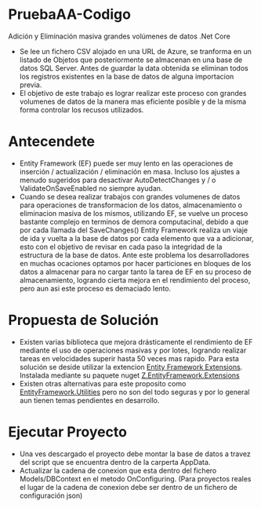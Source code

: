 # PruebaAA-Codigo
Adición y Eliminación masiva grandes volúmenes de datos .Net Core

  - Se lee un fichero CSV alojado en una URL de Azure, se tranforma en un listado de Objetos que posteriormente se almacenan en una base de datos SQL Server. Antes de guardar la data obtenida se eliminan todos los registros existentes en la base de datos de alguna importacion previa.
  - El objetivo de este trabajo es lograr realizar este proceso con grandes volumenes de datos de la manera mas eficiente posible y de la misma forma controlar los recusos utilizados.
  
# Antecendete
 - Entity Framework (EF) puede ser muy lento en las operaciones de inserción / actualización / eliminación en masa. Incluso los ajustes a menudo sugeridos para desactivar AutoDetectChanges y / o ValidateOnSaveEnabled no siempre ayudan.
  -  Cuando se desea realizar trabajos con grandes volumenes de datos para operaciones de transformacion de los datos, almacenamiento o eliminacion masiva de los mismos, utilizando EF, se vuelve un proceso bastante complejo en terminos de demora computacinal, debido a que por cada llamada del SaveChanges()  Entity Framework realiza un viaje de ida y vuelta a la base de datos por cada elemento que va a adicionar, esto con el objetivo de revisar en cada paso la integridad de la estructura de la base de datos. Ante este problema los desarrolladores en muchas ocaciones optamos por hacer particiones en bloques de los datos a almacenar para no cargar tanto la tarea de EF en su proceso de almacenamiento, logrando cierta mejora en el rendimiento del proceso, pero aun asi este proceso es demaciado lento.
 
# Propuesta de Solución
 - Existen varias biblioteca que mejora drásticamente el rendimiento de EF mediante el uso de operaciones masivas y por lotes, logrando realizar tareas en velocidades superir hasta 50 veces mas rapido. Para esta solución se deside utilizar la extencion [Entity Framework Extensions](https://entityframework-extensions.net/bulk-savechanges). Instalada mediante su paquete nuget [Z.EntityFramework.Extensions](https://www.nuget.org/packages/Z.EntityFramework.Extensions/4.0.106)
 - Existen otras alternativas para este proposito como [EntityFramework.Utilities](https://github.com/MikaelEliasson/EntityFramework.Utilities) pero no son del todo seguras y por lo general aun tienen temas pendientes en desarrollo.

# Ejecutar Proyecto
 - Una ves descargado el proyecto debe montar la base de datos a travez del script que se encuentra dentro de la carperta AppData. 
 - Actualizar la cadena de conexion que esta dentro del fichero Models/DBContext en el metodo OnConfiguring. (Para proyectos reales el lugar de la cadena de conexion debe ser dentro de un fichero de configuración json)
